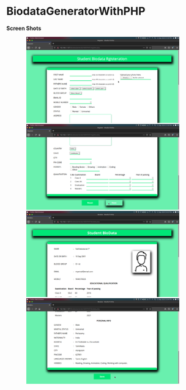 # BiodataGeneratorWithPHP
<b>Screen Shots</b><br>
<div align="center">
    <img src="/screenshots/Screenshot1.png" width="400px"</img> 
</div>
<div align="center">
    <img src="/screenshots/Screenshot2.png" width="400px"</img> 
</div>
<div align="center">
    <img src="/screenshots/Screenshot3.png" width="400px"</img> 
</div>
<div align="center">
    <img src="/screenshots/Screenshot4.png" width="400px"</img> 
</div>
